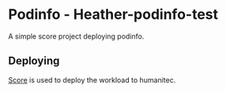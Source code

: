 # Podinfo - Heather-podinfo-test

A simple score project deploying podinfo.

## Deploying

[Score](https://score.dev/) is used to deploy the workload to humanitec.
